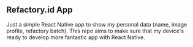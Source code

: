 ## Refactory.id App
Just a simple React Native app to show my personal data (name, image profile, refactory batch). This repo aims to make sure that my device's ready to develop more fantastic app with React Native.
